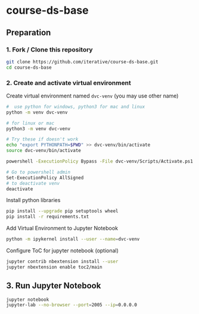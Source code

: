 # course-ds-base

## Preparation

### 1. Fork / Clone this repository

```bash
git clone https://github.com/iterative/course-ds-base.git
cd course-ds-base
```


### 2. Create and activate virtual environment

Create virtual environment named `dvc-venv` (you may use other name)
```bash
#  use python for windows, python3 for mac and linux
python -m venv dvc-venv

# for linux or mac
python3 -m venv dvc-venv

# Try these if doesn't work
echo "export PYTHONPATH=$PWD" >> dvc-venv/bin/activate
source dvc-venv/bin/activate

powershell -ExecutionPolicy Bypass -File dvc-venv/Scripts/Activate.ps1

# Go to powershell admin
Set-ExecutionPolicy AllSigned
# to deactivate venv
deactivate

```
Install python libraries

```bash
pip install --upgrade pip setuptools wheel
pip install -r requirements.txt
```

Add Virtual Environment to Jupyter Notebook

```bash
python -m ipykernel install --user --name=dvc-venv
``` 

Configure ToC for jupyter notebook (optional)

```bash
jupyter contrib nbextension install --user
jupyter nbextension enable toc2/main
```

## 3. Run Jupyter Notebook

```bash
jupyter notebook
jupyter-lab --no-browser --port=2005 --ip=0.0.0.0

```

